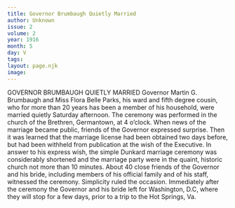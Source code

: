 ```yaml
---
title: Governor Brumbaugh Quietly Married
author: Unknown
issue: 2
volume: 2
year: 1916
month: 5
day: V
tags:
layout: page.njk
image:
---
```

GOVERNOR BRUMBAUGH QUIETLY MARRIED    Governor Martin G. Brumbaugh and Miss Flora Belle Parks, his ward and fifth degree cousin, who for more than 20 years has been a member of his household, were married quietly Saturday afternoon. The ceremony was performed in the church of the Brethren, Germantown, at 4 o’clock.       When news of the marriage became public, friends of the Governor expressed surprise. Then it was learned that the marriage license had been obtained two days before, but had been withheld from publication at the wish of the Executive.       In answer to his express wish, the simple Dunkard marriage ceremony was considerably shortened and the marriage party were in the quaint, historic church not more than 10 minutes. About 40 close friends of the Governor and his bride, including members of his official family and of his staff, witnessed the ceremony. Simplicity ruled the occasion.       Immediately after the ceremony the Governor and his bride left for Washington, D.C, where they will stop for a few days, prior to a trip to the Hot Springs, Va. 


